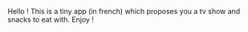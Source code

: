 Hello !
This is a tiny app (in french) which proposes you a tv show and snacks to eat with. 
Enjoy !